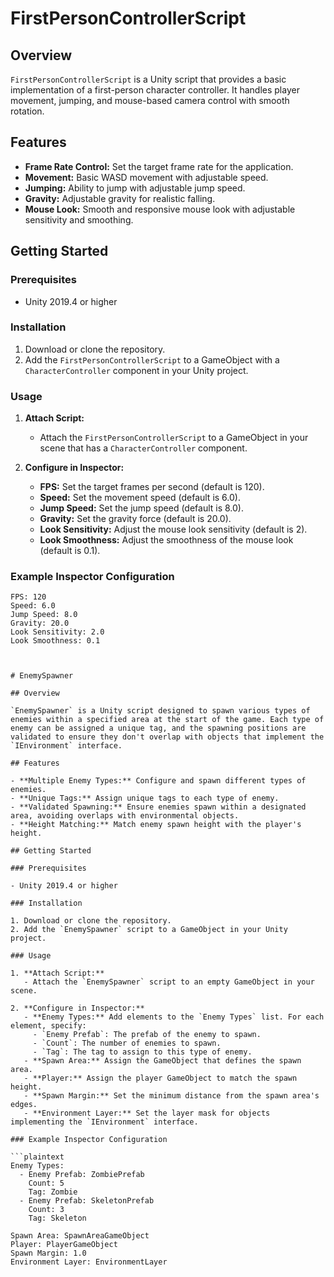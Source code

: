 # FirstPersonControllerScript

## Overview

`FirstPersonControllerScript` is a Unity script that provides a basic implementation of a first-person character controller. It handles player movement, jumping, and mouse-based camera control with smooth rotation.

## Features

- **Frame Rate Control:** Set the target frame rate for the application.
- **Movement:** Basic WASD movement with adjustable speed.
- **Jumping:** Ability to jump with adjustable jump speed.
- **Gravity:** Adjustable gravity for realistic falling.
- **Mouse Look:** Smooth and responsive mouse look with adjustable sensitivity and smoothing.

## Getting Started

### Prerequisites

- Unity 2019.4 or higher

### Installation

1. Download or clone the repository.
2. Add the `FirstPersonControllerScript` to a GameObject with a `CharacterController` component in your Unity project.

### Usage

1. **Attach Script:**
   - Attach the `FirstPersonControllerScript` to a GameObject in your scene that has a `CharacterController` component.

2. **Configure in Inspector:**
   - **FPS:** Set the target frames per second (default is 120).
   - **Speed:** Set the movement speed (default is 6.0).
   - **Jump Speed:** Set the jump speed (default is 8.0).
   - **Gravity:** Set the gravity force (default is 20.0).
   - **Look Sensitivity:** Adjust the mouse look sensitivity (default is 2).
   - **Look Smoothness:** Adjust the smoothness of the mouse look (default is 0.1).

### Example Inspector Configuration

```plaintext
FPS: 120
Speed: 6.0
Jump Speed: 8.0
Gravity: 20.0
Look Sensitivity: 2.0
Look Smoothness: 0.1



# EnemySpawner

## Overview

`EnemySpawner` is a Unity script designed to spawn various types of enemies within a specified area at the start of the game. Each type of enemy can be assigned a unique tag, and the spawning positions are validated to ensure they don't overlap with objects that implement the `IEnvironment` interface.

## Features

- **Multiple Enemy Types:** Configure and spawn different types of enemies.
- **Unique Tags:** Assign unique tags to each type of enemy.
- **Validated Spawning:** Ensure enemies spawn within a designated area, avoiding overlaps with environmental objects.
- **Height Matching:** Match enemy spawn height with the player's height.

## Getting Started

### Prerequisites

- Unity 2019.4 or higher

### Installation

1. Download or clone the repository.
2. Add the `EnemySpawner` script to a GameObject in your Unity project.

### Usage

1. **Attach Script:**
   - Attach the `EnemySpawner` script to an empty GameObject in your scene.

2. **Configure in Inspector:**
   - **Enemy Types:** Add elements to the `Enemy Types` list. For each element, specify:
     - `Enemy Prefab`: The prefab of the enemy to spawn.
     - `Count`: The number of enemies to spawn.
     - `Tag`: The tag to assign to this type of enemy.
   - **Spawn Area:** Assign the GameObject that defines the spawn area.
   - **Player:** Assign the player GameObject to match the spawn height.
   - **Spawn Margin:** Set the minimum distance from the spawn area's edges.
   - **Environment Layer:** Set the layer mask for objects implementing the `IEnvironment` interface.

### Example Inspector Configuration

```plaintext
Enemy Types:
  - Enemy Prefab: ZombiePrefab
    Count: 5
    Tag: Zombie
  - Enemy Prefab: SkeletonPrefab
    Count: 3
    Tag: Skeleton

Spawn Area: SpawnAreaGameObject
Player: PlayerGameObject
Spawn Margin: 1.0
Environment Layer: EnvironmentLayer
